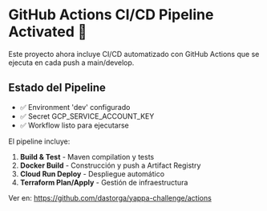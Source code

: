 # GitHub Actions CI/CD Pipeline Activated 🚀

Este proyecto ahora incluye CI/CD automatizado con GitHub Actions que se ejecuta en cada push a main/develop.

## Estado del Pipeline

- ✅ Environment 'dev' configurado
- ✅ Secret GCP_SERVICE_ACCOUNT_KEY
- ✅ Workflow listo para ejecutarse

El pipeline incluye:

1. **Build & Test** - Maven compilation y tests
2. **Docker Build** - Construcción y push a Artifact Registry
3. **Cloud Run Deploy** - Despliegue automático
4. **Terraform Plan/Apply** - Gestión de infraestructura

Ver en: https://github.com/dastorga/yappa-challenge/actions
